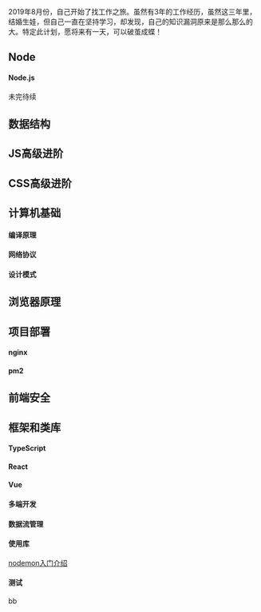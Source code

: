 2019年8月份，自己开始了找工作之旅。虽然有3年的工作经历，虽然这三年里，结婚生娃，但自己一直在坚持学习，却发现，自己的知识漏洞原来是那么那么的大。特定此计划，愿将来有一天，可以破茧成蝶！



## Node

#### Node.js

未完待续

## 数据结构



## JS高级进阶



## CSS高级进阶

## 计算机基础

#### 编译原理

#### 网络协议

#### 设计模式

## 浏览器原理

## 项目部署

#### nginx

#### pm2

## 前端安全

## 框架和类库

#### TypeScript

#### React

#### Vue

#### 多端开发

#### 数据流管理

#### 使用库

[nodemon入门介绍](https://github.com/xiaokeqi/i-learned/issues/46)


#### 测试
bb